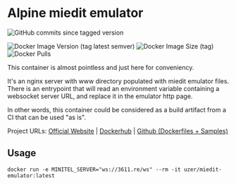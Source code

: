 # Alpine miedit emulator

![GitHub commits since tagged version](https://img.shields.io/github/commits-since/Zigazou/miedit/25a6074?label=commits%20on%20miedit%20repo%20since%20last%20build&style=flat-square)


![Docker Image Version (tag latest semver)](https://img.shields.io/docker/v/uzer/miedit-emulator/latest?style=flat-square)
![Docker Image Size (tag)](https://img.shields.io/docker/image-size/uzer/miedit-emulator/latest?style=flat-square)
![Docker Pulls](https://img.shields.io/docker/pulls/uzer/miedit-emulator?style=flat-square)

This container is almost pointless and just here for conveniency.

It's an nginx server with www directory populated with miedit emulator files.
There is an entrypoint that will read an environment variable containing a
websocket server URL, and replace it in the emulator http page.

In other words, this container could be considered as a build artifact from a CI
that can be used "as is".

Project URLs:
[Official Website](https://github.com/Zigazou/miedit) |
[Dockerhub](https://hub.docker.com/r/uzer/miedit-emulator) |
[Github (Dockerfiles + Samples)](https://github.com/bill-of-materials/docker-miedit-emulator)


## Usage

```
docker run -e MINITEL_SERVER="ws://3611.re/ws" --rm -it uzer/miedit-emulator:latest
```
